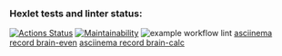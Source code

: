### Hexlet tests and linter status:
[![Actions Status](https://github.com/ProWalker/php-project-lvl1/workflows/hexlet-check/badge.svg)](https://github.com/ProWalker/php-project-lvl1/actions)
[![Maintainability](https://api.codeclimate.com/v1/badges/a99a88d28ad37a79dbf6/maintainability)](https://codeclimate.com/github/codeclimate/codeclimate/maintainability)
![example workflow lint](https://github.com/ProWalker/php-project-lvl1/workflows/lint/badge.svg)
[asciinema record brain-even](https://asciinema.org/a/UnGx7fU4Kjt5LoTuUmmC9HmHR)
[asciinema record brain-calc](https://asciinema.org/a/0qyHYgzvR5wfhhESm7uKsr1jJ)